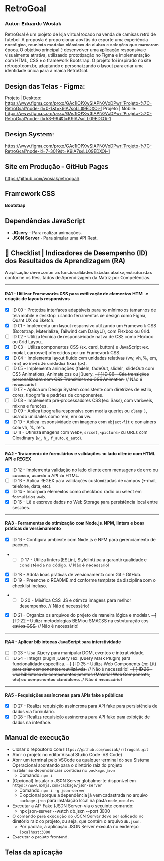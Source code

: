 # RetroGoal 
### **Autor:** Eduardo Wosiak
RetroGoal é um projeto de loja virtual focado na venda de camisas retrô de futebol. A proposta é proporcionar aos fãs do esporte uma experiência nostálgica, reunindo modelos clássicos de clubes e seleções que marcaram época.
O objetivo principal é desenvolver uma aplicação responsiva e visualmente atrativa, utilizando prototipação no Figma e implementação com HTML, CSS e o framework Bootstrap. O projeto foi inspirado no site retrogol.com.br, adaptando e personalizando o layout para criar uma identidade única para a marca RetroGoal.

## Design das Telas - Figma: 
Projeto | Desktop: https://www.figma.com/proto/GAc1iOPXwSIAPN0VxDPwrl/Projeto-%7C-RetroGoal?node-id=0-1&t=K9lA7soLL09EDXOi-1
Projeto | Mobile: https://www.figma.com/proto/GAc1iOPXwSIAPN0VxDPwrl/Projeto-%7C-RetroGoal?node-id=53-994&t=K9lA7soLL09EDXOi-1

## Design System: 
https://www.figma.com/proto/GAc1iOPXwSIAPN0VxDPwrl/Projeto-%7C-RetroGoal?node-id=7-3019&t=K9lA7soLL09EDXOi-1

## Site em Produção - GitHub Pages
https://github.com/wosiak/retrogoal/

## Framework CSS
**Bootstrap**

## Dependências JavaScript
- **JQuery** - Para realizar animações.
- **JSON Server** - Para simular uma API Rest.

## 📖 Checklist | Indicadores de Desempenho (ID) dos Resultados de Aprendizagem (RA)

A aplicação deve conter as funcionalidades listadas abaixo, estruturadas conforme os Resultados de Aprendizagem da Matriz por Competências.

---

#### RA1 - Utilizar Frameworks CSS para estilização de elementos HTML e criação de layouts responsivos

- [x] ID 00 - Prototipa interfaces adaptáveis para no mínimo os tamanhos de tela mobile e desktop, usando ferramentas de design como Figma, Quant UX ou Sketch.
- [x] ID 01 - Implementa um layout responsivo utilizando um Framework CSS (Bootstrap, Materialize, Tailwind com DaisyUI), com Flexbox ou Grid.
- [ ] ID 02 - Utiliza técnica de responsividade nativa de CSS como Flexbox ou Grid Layout.
- [x] ID 03 - Utiliza componentes CSS (ex. card, button) e JavaScript (ex. modal, carrossel) oferecidos por um Framework CSS.
- [x] ID 04 - Implementa layout fluido com unidades relativas (vw, vh, %, em, rem) ao invés de unidades fixas (px).
- [ ] ID 05 - Implementa animações (fadeIn, fadeOut, slideIn, slideOut) com CSS Animations, Animate.css ou jQuery.
~~- [ ] ID 06 - Cria transições personalizadas com CSS Transitions ou CSS Animation.~~ // Não é necessário!
- [x] ID 07 - Aplica um Design System consistente com diretrizes de estilo, cores, tipografia e padrões de componentes.
- [ ] ID 08 - Implementa pré-processadores CSS (ex: Sass), com variáveis, mixins e funções.
- [ ] ID 09 - Aplica tipografia responsiva com media queries ou `clamp()`, usando unidades como rem, em ou vw.
- [x] ID 10 - Aplica responsividade em imagens com `object-fit` e containers com vh, %, rem.
- [x] ID 11 - Otimiza imagens com WebP, `srcset`, `<picture>` ou URLs com Cloudinary (`w_`, `h_`, `f_auto`, `q_auto`).

---

#### RA2 - Tratamento de formulários e validações no lado cliente com HTML API e REGEX

- [x] ID 12 - Implementa validação no lado cliente com mensagens de erro ou sucesso, usando a API do HTML.
- [ ] ID 13 - Aplica REGEX para validações customizadas de campos (e-mail, telefone, data, etc).
- [x] ID 14 - Incorpora elementos como checkbox, radio ou select em formulários web.
- [x] ID 15 - Lê e escreve dados no Web Storage para persistência local entre sessões.

---

#### RA3 - Ferramentas de otimização com Node.js, NPM, linters e boas práticas de versionamento

- [x] ID 16 - Configura ambiente com Node.js e NPM para gerenciamento de pacotes.
- - [ ] ID 17 - Utiliza linters (ESLint, Stylelint) para garantir qualidade e consistência no código. // Não é necessário!
- [x] ID 18 - Adota boas práticas de versionamento com Git e GitHub.
- [x] ID 19 - Preenche o README.md conforme template da disciplina com o checklist incluso.
- - [ ] ID 20 - Minifica CSS, JS e otimiza imagens para melhor desempenho. // Não é necessário!
- [x] ID 21 - Organiza os arquivos do projeto de maneira lógica e modular.
~~- [ ] ID 22 - Utiliza metodologias BEM ou SMACSS na estruturação dos estilos CSS.~~ // Não é necessário!

---

#### RA4 - Aplicar bibliotecas JavaScript para interatividade

- [ ] ID 23 - Usa jQuery para manipular DOM, eventos e interatividade.
- [ ] ID 24 - Integra plugin jQuery (ex: jQuery Mask Plugin) para funcionalidade específica.
~~- [ ] ID 25 - Utiliza Web Components (ex: Lit) para criar componentes reutilizáveis.~~ // Não é necessário!
~~- [ ] ID 26 - Usa biblioteca de componentes prontos (Material Web Components, etc) ou componentes standalone.~~ // Não é necessário!

---

#### RA5 - Requisições assíncronas para APIs fake e públicas

- [x] ID 27 - Realiza requisição assíncrona para API fake para persistência de dados via formulário.
- [x] ID 28 - Realiza requisição assíncrona para API fake para exibição de dados na interface.

## Manual de execução
- Clonar o repositório com `https://github.com/wosiak/retrogoal.git`
- Abrir o projeto no editor Visual Studio Code (VS Code)
- Abrir um terminal pelo VSCode ou qualquer terminal do seu Sistema Operacional apontando para o diretório raiz do projeto 
- Instalar as dependências contidas no `package.json`
  - Comando: `npm i`
- (Opcional) Instalar o JSON Server globalmente disponível em `https://www.npmjs.com/package/json-server`
  - Comando: `npm i -g json-server` 
  - É opcional porque a dependência já vem cadastrada no arquivo `package.json` para instalação local na pasta `node_modules`
- Executar a API Fake (JSON Server) via o seguinte comando: 
  - npx json-server --watch db.json --port 3000
- O comando para execução do JSON Server deve ser aplicado no diretório raiz do projeto, ou seja, que contém o arquivo `db.json`.
  - Por padrão, a aplicação JSON Server executa no endereço `localhost:3000`    
- Executar o projeto frontend.

## Telas da aplicação
